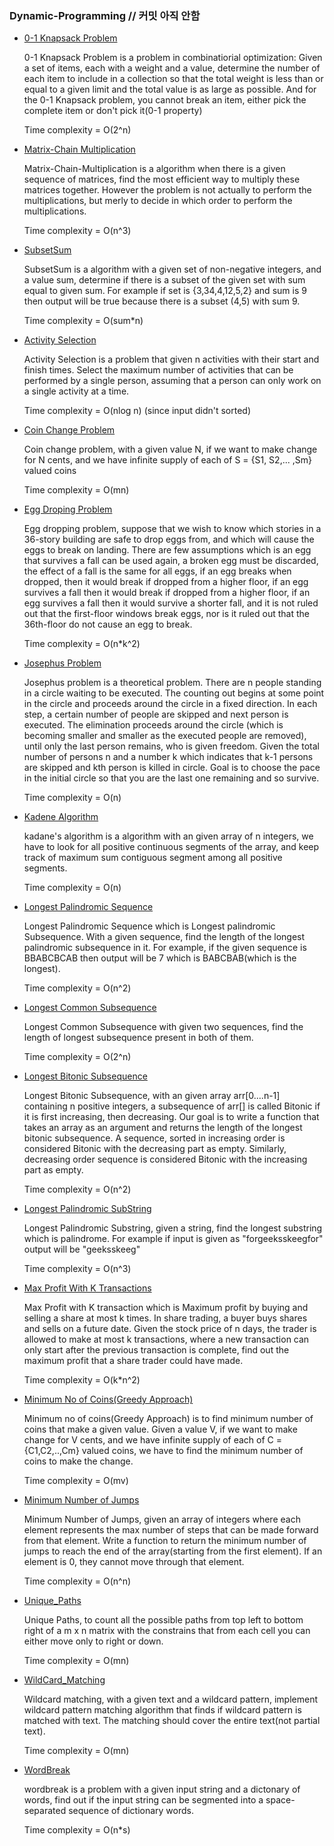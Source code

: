 ### Dynamic-Programming // 커밋 아직 안함
- [0-1 Knapsack Problem](0-1%20Knapsack%20Problem/0-1%20Knapsack%20Problem.cpp)
    
    0-1 Knapsack Problem is a problem in combinatiorial optimization: Given a set of items, each with a weight and a value, determine the number of each item to include in a collection so that the total weight is less than or equal to a given limit and the total value is as large as possible. And for the 0-1 Knapsack problem, you cannot break an item, either pick the complete item or don't pick it(0-1 property)

    Time complexity = O(2^n)

- [Matrix-Chain Multiplication](Matrix-Chain-Multiplication/matrix_chain_multiplication.cpp)

    Matrix-Chain-Multiplication is a algorithm when there is a given sequence of matrices, find the most efficient way to multiply these matrices together. However the problem is not actually to perform the multiplications, but merly to decide in which order to perform the multiplications.

    Time complexity = O(n^3)

- [SubsetSum](SubsetSum/Subset_Sum_dp.cpp)

    SubsetSum is a algorithm with a given set of non-negative integers, and a value sum, determine if there is a subset of the given set with sum equal to given sum. For example if set is {3,34,4,12,5,2} and sum is 9 then output will be true  because there is a subset (4,5) with sum 9.

    Time complexity = O(sum*n)

- [Activity Selection](Activity_Selection.cpp)

    Activity Selection is a problem that given n activities with their start and finish times. Select the maximum number of activities that can be performed by a single person, assuming that a person can only work on a single activity at a time. 

    Time complexity = O(nlog n)     (since input didn't sorted) 

- [Coin Change Problem](Coin%20Change%20Problem.cpp)

    Coin change problem, with a given value N, if we want to make change for N cents, and we have infinite supply of each of S = {S1, S2,... ,Sm} valued coins

    Time complexity = O(mn)

- [Egg Droping Problem](egg_dropping_problem.cpp)

    Egg dropping problem, suppose that we wish to know which stories in a 36-story building are safe to drop eggs from, and which will cause the eggs to break on landing. There are few assumptions which is an egg that survives a fall can be used again, a broken egg must be discarded, the effect of a fall is the same for all eggs, if an egg breaks when dropped, then it would break if dropped from a higher floor, if an egg survives a fall then it would break if dropped from a higher floor, if an egg survives a fall then it would survive a shorter fall, and it is not ruled out that the first-floor windows break eggs, nor is it ruled out that the 36th-floor do not cause an egg to break.

    Time complexity = O(n*k^2)

- [Josephus Problem](Josephus%20problem.cpp)

    Josephus problem is a theoretical problem. There are n people standing in a circle waiting to be executed. The counting out begins at some point in the circle and proceeds around the circle in a fixed direction. In each step, a certain number of people are skipped and next person is executed. The elimination proceeds around the circle (which is becoming smaller and smaller as the executed people are removed), until only the last person remains, who is given freedom. Given the total number of persons n and a number k which indicates that k-1 persons are skipped and kth person is killed in circle. Goal is to choose the pace in the initial circle so that you are the last one remaining and so survive. 

    Time complexity = O(n) 

- [Kadene Algorithm](Kadane-Algorithm.cpp)
    
    kadane's algorithm is a algorithm with an given array of n integers, we have to look for all positive continuous segments of the array, and keep track of maximum sum contiguous segment among all positive segments.       

    Time complexity = O(n) 

- [Longest Palindromic Sequence](Longest%20%20Palindromic%20Sequence.cpp)

    Longest Palindromic Sequence which is Longest palindromic Subsequence. With a given sequence, find the length of the longest palindromic subsequence in it. For example, if the given sequence is BBABCBCAB then output will be 7 which is BABCBAB(which is the longest).

    Time complexity = O(n^2)

- [Longest Common Subsequence](Longest%20Common%20Subsequence.cpp)

    Longest Common Subsequence with given two sequences, find the length of longest subsequence present in both of them.

    Time complexity = O(2^n)

- [Longest Bitonic Subsequence](longest_bitonic_subsequence.cpp)

    Longest Bitonic Subsequence, with an given array arr[0....n-1] containing n positive integers, a subsequence of arr[] is called Bitonic if it is first increasing, then decreasing. Our goal is to write a function that takes an array as an argument and returns the length of the longest bitonic subsequence. A sequence, sorted in increasing order is considered Bitonic with the decreasing part as empty. Similarly, decreasing order sequence is considered Bitonic with the increasing part as empty.

    Time complexity = O(n^2)

- [Longest Palindromic SubString](LongestPalindromicSubstring.cpp)
    
    Longest Palindromic Substring, given a string, find the longest substring which is palindrome. For example if  input is given as "forgeeksskeegfor" output will be "geeksskeeg"
    
    Time complexity = O(n^3)

- [Max Profit With K Transactions](Max%20Profit%20with%20K%20transactions.cpp)
    
    Max Profit with K transaction which is Maximum profit by buying and selling a share at most k times. In share trading, a buyer buys shares and sells on a future date. Given the stock price of n days, the trader is allowed to make at most k transactions, where a new transaction can only start after the previous transaction is complete, find out the maximum profit that a share trader could have made.
    
    Time complexity = O(k*n^2)

- [Minimum No of Coins(Greedy Approach)](Minimum%20no%20of%20coins(Greedy%20Approach).cpp)
    
    Minimum no of coins(Greedy Approach) is to find minimum number of coins that make a given value. Given a value V, if we want to make change for V cents, and we have infinite supply of each of C = {C1,C2,..,Cm} valued coins, we have to find the minimum number of coins to make the change. 		
    
    Time complexity = O(mv)

- [Minimum Number of Jumps](Minimum%20Number%20of%20Jumps.cpp)

    Minimum Number of Jumps, given an array of integers where each element represents the max number of steps that can be made forward from that element. Write a function to return the minimum number of jumps to reach the end of the array(starting from the first element). If an element is 0, they cannot move through that element.
    
    Time complexity = O(n^n)

- [Unique_Paths](Unique_Paths.cpp)
    
    Unique Paths, to count all the possible paths from top left to bottom right of a m x n matrix with the constrains that from each cell you can either move only to right or down.

    Time complexity = O(mn) 

- [WildCard_Matching](Wildcard_matching.cpp)

    Wildcard matching, with a given text and a wildcard pattern, implement wildcard pattern matching algorithm that finds if wildcard pattern is matched with text. The matching should cover the entire text(not partial text).
    
    Time complexity = O(mn)

- [WordBreak](wordbreak.cpp)
    
    wordbreak is a problem with a given input string and a dictonary of words, find out if the input string can be segmented into a space-separated sequence of dictionary words.

    Time complexity = O(n*s) 